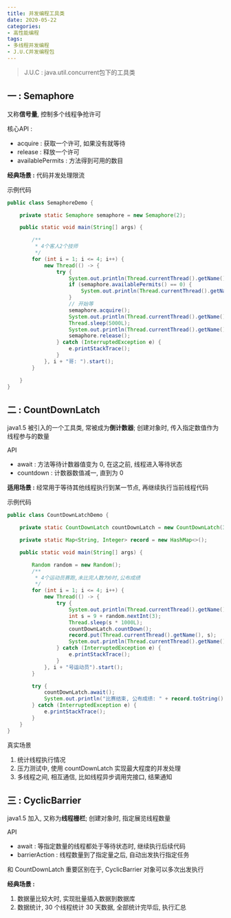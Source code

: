 ```yaml
---
title: 并发编程工具类
date: 2020-05-22
categories:
- 高性能编程
tags: 
- 多线程并发编程
- J.U.C并发编程包
---
```






> J.U.C : java.util.concurrent包下的工具类



## 一 : Semaphore

又称**信号量**, 控制多个线程争抢许可

核心API : 
- acquire : 获取一个许可, 如果没有就等待
- release : 释放一个许可
- availablePermits : 方法得到可用的数目

**经典场景 :** 代码并发处理限流

示例代码

```java
public class SemaphoreDemo {

    private static Semaphore semaphore = new Semaphore(2);

    public static void main(String[] args) {

        /**
         * 4个客人2个技师
         */
        for (int i = 1; i <= 4; i++) {
            new Thread(() -> {
                try {
                    System.out.println(Thread.currentThread().getName() + "来到红浪漫, 现有技师: " + semaphore.availablePermits());
                    if (semaphore.availablePermits() == 0) {
                        System.out.println(Thread.currentThread().getName() + "没技师了...");
                    }
                    // 开始等
                    semaphore.acquire();
                    System.out.println(Thread.currentThread().getName() + "有技师, 准备按摩...");
                    Thread.sleep(5000L);
                    System.out.println(Thread.currentThread().getName() + "按摩结束, 离开...");
                    semaphore.release();
                } catch (InterruptedException e) {
                    e.printStackTrace();
                }
            }, i + "哥: ").start();
        }

    }
}
```



## 二 : CountDownLatch

java1.5 被引入的一个工具类, 常被成为**倒计数器**; 创建对象时, 传入指定数值作为线程参与的数量

API
- await : 方法等待计数器值变为 0, 在这之前, 线程进入等待状态
- countdown : 计数器数值减一, 直到为 0

**适用场景 :** 经常用于等待其他线程执行到某一节点, 再继续执行当前线程代码

示例代码

```java
public class CountDownLatchDemo {

    private static CountDownLatch countDownLatch = new CountDownLatch(3);

    private static Map<String, Integer> record = new HashMap<>();

    public static void main(String[] args) {

        Random random = new Random();
        /**
         * 4个运动员赛跑,未比完人数为0时,公布成绩
         */
        for (int i = 1; i <= 4; i++) {
            new Thread(() -> {
                try {
                    System.out.println(Thread.currentThread().getName() + ": 起跑...");
                    int s = 9 + random.nextInt(3);
                    Thread.sleep(s * 1000L);
                    countDownLatch.countDown();
                    record.put(Thread.currentThread().getName(), s);
                    System.out.println(Thread.currentThread().getName() + ": 跑完了...");
                } catch (InterruptedException e) {
                    e.printStackTrace();
                }
            }, i + "号运动员").start();
        }

        try {
            countDownLatch.await();
            System.out.println("比赛结束, 公布成绩: " + record.toString());
        } catch (InterruptedException e) {
            e.printStackTrace();
        }
    }
}
```

真实场景
1. 统计线程执行情况
2. 压力测试中, 使用 countDownLatch 实现最大程度的并发处理
3. 多线程之间, 相互通信, 比如线程异步调用完接口, 结果通知



## 三 : CyclicBarrier

java1.5 加入, 又称为**线程栅栏**; 创建对象时, 指定展览线程数量

API
- await : 等指定数量的线程都处于等待状态时, 继续执行后续代码
- barrierAction : 线程数量到了指定量之后, 自动出发执行指定任务

和 CountDownLatch 重要区别在于, CyclicBarrier 对象可以多次出发执行

**经典场景 :**

1. 数据量比较大时, 实现批量插入数据到数据库
2. 数据统计, 30 个线程统计 30 天数据, 全部统计完毕后, 执行汇总